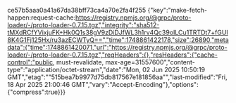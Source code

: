 
ce57b5aaa0a41a67da38bff73ca4a70e2fa4f255	{"key":"make-fetch-happen:request-cache:https://registry.npmjs.org/@grpc/proto-loader/-/proto-loader-0.7.15.tgz","integrity":"sha512-tMXdRCfYVixjuFK+Hk0Q1s38gV9zDiDJfWL3h1rv4Qc39oILCu1TRTDt7+fGUI8K4G1Fj125Hx/ru3azECWTyQ==","time":1748861422178,"size":26890,"metadata":{"time":1748861420071,"url":"https://registry.npmjs.org/@grpc/proto-loader/-/proto-loader-0.7.15.tgz","reqHeaders":{},"resHeaders":{"cache-control":"public, must-revalidate, max-age=31557600","content-type":"application/octet-stream","date":"Mon, 02 Jun 2025 10:50:19 GMT","etag":"\"515bea7b9977d75db817567e181856aa\"","last-modified":"Fri, 18 Apr 2025 21:00:46 GMT","vary":"Accept-Encoding"},"options":{"compress":true}}}